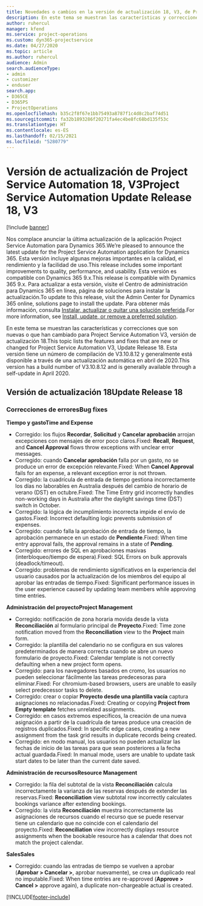 ```yaml
---
title: Novedades o cambios en la versión de actualización 18, V3, de Project Service Automation
description: En este tema se muestran las características y correcciones que están disponibles en la versión de actualización 18, V3, de Project Service Automation.
author: ruhercul
manager: kfend
ms.service: project-operations
ms.custom: dyn365-projectservice
ms.date: 04/27/2020
ms.topic: article
ms.author: ruhercul
audience: Admin
search.audienceType:
- admin
- customizer
- enduser
search.app:
- D365CE
- D365PS
- ProjectOperations
ms.openlocfilehash: b35c2f8f67e1bb75493a8787f1c4d8c2baf74d51
ms.sourcegitcommit: fa32b1893286f20271fa4ec4be8fc68bd135f53c
ms.translationtype: HT
ms.contentlocale: es-ES
ms.lasthandoff: 02/15/2021
ms.locfileid: "5280779"
---
```

# <a name="project-service-automation-update-release-18-v3"></a><span data-ttu-id="17586-103">Versión de actualización de Project Service Automation 18, V3</span><span class="sxs-lookup"><span data-stu-id="17586-103">Project Service Automation Update Release 18, V3</span></span>

[!include [banner](../includes/psa-now-project-operations.md)]

<span data-ttu-id="17586-104">Nos complace anunciar la última actualización de la aplicación Project Service Automation para Dynamics 365.</span><span class="sxs-lookup"><span data-stu-id="17586-104">We’re pleased to announce the latest update for the Project Service Automation application for Dynamics 365.</span></span> <span data-ttu-id="17586-105">Esta versión incluye algunas mejoras importantes en la calidad, el rendimiento y la facilidad de uso.</span><span class="sxs-lookup"><span data-stu-id="17586-105">This release includes some important improvements to quality, performance, and usability.</span></span> <span data-ttu-id="17586-106">Esta versión es compatible con Dynamics 365 9.x.</span><span class="sxs-lookup"><span data-stu-id="17586-106">This release is compatible with Dynamics 365 9.x.</span></span> <span data-ttu-id="17586-107">Para actualizar a esta versión, visite el Centro de administración para Dynamics 365 en línea, página de soluciones para instalar la actualización.</span><span class="sxs-lookup"><span data-stu-id="17586-107">To update to this release, visit the Admin Center for Dynamics 365 online, solutions page to install the update.</span></span> <span data-ttu-id="17586-108">Para obtener más información, consulta [Instalar, actualizar o quitar una solución preferida](https://docs.microsoft.com/power-platform/admin/install-remove-preferred-solution).</span><span class="sxs-lookup"><span data-stu-id="17586-108">For more information, see [Install, update, or remove a preferred solution](https://docs.microsoft.com/power-platform/admin/install-remove-preferred-solution).</span></span>

<span data-ttu-id="17586-109">En este tema se muestran las características y correcciones que son nuevas o que han cambiado para Project Service Automation V3, versión de actualización 18.</span><span class="sxs-lookup"><span data-stu-id="17586-109">This topic lists the features and fixes that are new or changed for Project Service Automation V3, Update Release 18.</span></span> <span data-ttu-id="17586-110">Esta versión tiene un número de compilación de V3.10.8.12 y generalmente está disponible a través de una actualización automática en abril de 2020.</span><span class="sxs-lookup"><span data-stu-id="17586-110">This version has a build number of V3.10.8.12 and is generally available through a self-update in April 2020.</span></span>

## <a name="update-release-18"></a><span data-ttu-id="17586-111">Versión de actualización 18</span><span class="sxs-lookup"><span data-stu-id="17586-111">Update Release 18</span></span>

### <a name="bug-fixes"></a><span data-ttu-id="17586-112">Correcciones de errores</span><span class="sxs-lookup"><span data-stu-id="17586-112">Bug fixes</span></span>

<span data-ttu-id="17586-113">**Tiempo y gasto**</span><span class="sxs-lookup"><span data-stu-id="17586-113">**Time and Expense**</span></span>

- <span data-ttu-id="17586-114">Corregido: los flujos **Recordar**, **Solicitud** y **Cancelar aprobación** arrojan excepciones con mensajes de error poco claros.</span><span class="sxs-lookup"><span data-stu-id="17586-114">Fixed: **Recall**, **Request**, and **Cancel Approval** flows throw exceptions with unclear error messages.</span></span>
- <span data-ttu-id="17586-115">Corregido: cuando **Cancelar aprobación** falla por un gasto, no se produce un error de excepción relevante.</span><span class="sxs-lookup"><span data-stu-id="17586-115">Fixed: When **Cancel Approval** fails for an expense, a relevant exception error is not thrown.</span></span>
- <span data-ttu-id="17586-116">Corregido: la cuadrícula de entrada de tiempo gestiona incorrectamente los días no laborables en Australia después del cambio de horario de verano (DST) en octubre.</span><span class="sxs-lookup"><span data-stu-id="17586-116">Fixed: The Time Entry grid incorrectly handles non-working days in Australia after the daylight savings time (DST) switch in October.</span></span>
- <span data-ttu-id="17586-117">Corregido: la lógica de incumplimiento incorrecta impide el envío de gastos.</span><span class="sxs-lookup"><span data-stu-id="17586-117">Fixed: Incorrect defaulting logic prevents submission of expenses.</span></span>
- <span data-ttu-id="17586-118">Corregido: cuando falla la aprobación de entrada de tiempo, la aprobación permanece en un estado de **Pendiente**.</span><span class="sxs-lookup"><span data-stu-id="17586-118">Fixed: When time entry approval fails, the approval remains in a state of **Pending**.</span></span>
- <span data-ttu-id="17586-119">Corregido: errores de SQL en aprobaciones masivas (interbloqueo/tiempo de espera).</span><span class="sxs-lookup"><span data-stu-id="17586-119">Fixed: SQL Errors on bulk approvals (deadlock/timeout).</span></span>
- <span data-ttu-id="17586-120">Corregido: problemas de rendimiento significativos en la experiencia del usuario causados por la actualización de los miembros del equipo al aprobar las entradas de tiempo.</span><span class="sxs-lookup"><span data-stu-id="17586-120">Fixed: Significant performance issues in the user experience caused by updating team members while approving time entries.</span></span>

<span data-ttu-id="17586-121">**Administración del proyecto**</span><span class="sxs-lookup"><span data-stu-id="17586-121">**Project Management**</span></span>

- <span data-ttu-id="17586-122">Corregido: notificación de zona horaria movida desde la vista **Reconciliación** al formulario principal de **Proyecto**.</span><span class="sxs-lookup"><span data-stu-id="17586-122">Fixed: Time zone notification moved from the **Reconciliation** view to the **Project** main form.</span></span>
- <span data-ttu-id="17586-123">Corregido: la plantilla del calendario no se configura en sus valores predeterminados de manera correcta cuando se abre un nuevo formulario de proyecto.</span><span class="sxs-lookup"><span data-stu-id="17586-123">Fixed: Calendar template is not correctly defaulting when a new project form opens.</span></span>
- <span data-ttu-id="17586-124">Corregido: para los navegadores basados en cromo, los usuarios no pueden seleccionar fácilmente las tareas predecesoras para eliminar.</span><span class="sxs-lookup"><span data-stu-id="17586-124">Fixed: For chromium-based browsers, users are unable to easily select predecessor tasks to delete.</span></span>
- <span data-ttu-id="17586-125">Corregido: crear o copiar **Proyecto desde una plantilla vacía** captura asignaciones no relacionadas.</span><span class="sxs-lookup"><span data-stu-id="17586-125">Fixed: Creating or copying **Project from Empty template** fetches unrelated assignments.</span></span>
- <span data-ttu-id="17586-126">Corregido: en casos extremos específicos, la creación de una nueva asignación a partir de la cuadrícula de tareas produce una creación de registros duplicados.</span><span class="sxs-lookup"><span data-stu-id="17586-126">Fixed: In specific edge cases, creating a new assignment from the task grid results in duplicate records being created.</span></span>
- <span data-ttu-id="17586-127">Corregido: en modo manual, los usuarios no pueden actualizar las fechas de inicio de las tareas para que sean posteriores a la fecha actual guardada.</span><span class="sxs-lookup"><span data-stu-id="17586-127">Fixed: In manual mode, users are unable to update task start dates to be later than the current date saved.</span></span>

<span data-ttu-id="17586-128">**Administración de recursos**</span><span class="sxs-lookup"><span data-stu-id="17586-128">**Resource Management**</span></span>

- <span data-ttu-id="17586-129">Corregido: la fila del subtotal de la vista **Reconciliación** calcula incorrectamente la varianza de las reservas después de extender las reservas.</span><span class="sxs-lookup"><span data-stu-id="17586-129">Fixed: **Reconciliation** view subtotal row incorrectly calculates bookings variance after extending bookings.</span></span>
- <span data-ttu-id="17586-130">Corregido: la vista **Reconciliación** muestra incorrectamente las asignaciones de recursos cuando el recurso que se puede reservar tiene un calendario que no coincide con el calendario del proyecto.</span><span class="sxs-lookup"><span data-stu-id="17586-130">Fixed: **Reconciliation** view incorrectly displays resource assignments when the bookable resource has a calendar that does not match the project calendar.</span></span>

<span data-ttu-id="17586-131">**Sales**</span><span class="sxs-lookup"><span data-stu-id="17586-131">**Sales**</span></span>

- <span data-ttu-id="17586-132">Corregido: cuando las entradas de tiempo se vuelven a aprobar (**Aprobar > Cancelar >**, aprobar nuevamente), se crea un duplicado real no imputable.</span><span class="sxs-lookup"><span data-stu-id="17586-132">Fixed: When time entries are re-approved (**Approve > Cancel >** approve again), a duplicate non-chargeable actual is created.</span></span>


[!INCLUDE[footer-include](../includes/footer-banner.md)]